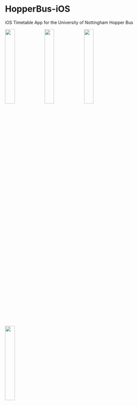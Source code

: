 HopperBus-iOS
=============

iOS Timetable App for the University of Nottingham Hopper Bus

<img src="https://raw.githubusercontent.com/TosinAF/HopperBus-iOS/master/Screenshots/RouteView.png" height="25%" width="25%" />
<img src="https://raw.githubusercontent.com/TosinAF/HopperBus-iOS/master/Screenshots/RealTimeView.png" height="25%" width="25%" />
<img src="https://raw.githubusercontent.com/TosinAF/HopperBus-iOS/master/Screenshots/RouteTimesView.png" height="25%" width="25%" />
<img src="https://raw.githubusercontent.com/TosinAF/HopperBus-iOS/master/Screenshots/MapView.png" height="25%" width="25%" />